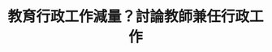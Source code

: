 ---
id: "19"
lang: zh-tw
description: " 「中小學教師兼任行政應以『輔助教學』為第一要務，與教學無關之公文、報告、計畫.....等，應大幅減量。」連署案"
propose_date: 2017-09-04
meeting_date: 2017-09-27
publish: "FALSE"
selected: "FALSE"
blog_selected: "FALSE"
thumbnail: https://pdis.nat.gov.tw/assets/imgs/5911b18577621d0e9618ff178f7d089f480e56c7.JPG
title: 教育行政工作減量？討論教師兼任行政工作
introduction:
  content: >-
    許多國中小老師除了備課與上課外，往往還必須處理行政業務，導致工作的成果無法完全反映在教學上，因此提案人希望能藉由這次的協作會議討論，是否有辦法讓行政工作回歸支援第一線教師教學工作，並作為老師間溝通協調的橋樑，完成有效率的教學。

    而會議結束後，教育部也針對訪視評鑑減量、研習數位化及職位加給合理化等相關議題做出回應，希望能藉由地方政府檢討自辦之評鑑，逐步簡化評鑑指標，減少學校端行政負荷，並定期邀請相關單位檢討行政減量執行情形。
  image: https://pdis.nat.gov.tw/assets/imgs/723f00d25fb07b7e1fb87b5eeb24bd8e61adbc33.JPG
color: green
join:
  type: 提
  title: 中小學教師兼任行政應以「輔助教學」為第一要務，與教學無關之公文、報告、計畫.....等，應大幅減量。
  link: https://join.gov.tw/idea/detail/6090d5bd-45b9-47fb-b5d6-626fc860111a
  image: https://cm.pdis.nat.gov.tw/images/post/1F2JEQEhXzmooAfU6fXrJnUP4xclIZ3L_.jpg
layout: post
departments:
  - 教育部
embed:
  mind_map:
    links:
      - https://miro.com/app/live-embed/o9J_k0MSgGg=/?moveToViewport=-7914,-934,6549,2427
  proposer_slide:
    links:
      - https://issuu.com/pdis.tw/docs/2017-09-27_________________5ed34c698c286e
  ministry_slide:
    links:
      - https://issuu.com/pdis.tw/docs/2017-09-27________________
  host_slide:
    links:
      - https://issuu.com/pdis.tw/docs/2017-09-27_________________6909eedcdd52d0
  transcript:
    links:
      - https://sayit.pdis.nat.gov.tw/2017-09-27-%E9%96%8B%E6%94%BE%E6%94%BF%E5%BA%9C%E8%81%AF%E7%B5%A1%E4%BA%BA%E7%AC%AC%E5%8D%81%E4%B9%9D%E6%AC%A1%E5%8D%94%E4%BD%9C%E6%9C%83%E8%AD%B0
blogs:
  - https://pdis.nat.gov.tw/zh-TW/blog/%E6%95%99%E5%B8%AB%E8%A1%8C%E6%94%BF%E5%B7%A5%E4%BD%9C%E8%83%BD%E5%90%A6%E6%B8%9B%E9%87%8F-%E5%8D%94%E4%BD%9C%E6%9C%83%E8%AD%B0%E9%87%90%E6%B8%85%E7%88%AD%E9%BB%9E/
---